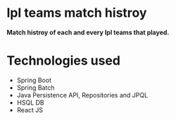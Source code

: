 # Ipl teams match histroy 
**Match histroy of each and every Ipl teams that played.**
# Technologies used
* Spring Boot
* Spring Batch
* Java Persistence API, Repositories and JPQL
* HSQL DB
* React JS
